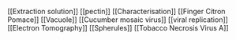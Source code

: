 [[Extraction solution]]
[[pectin]]
[[Characterisation]]
[[Finger Citron Pomace]]
[[Vacuole]]
[[Cucumber mosaic virus]]
[[viral replication]]
[[Electron Tomography]]
[[Spherules]]
[[Tobacco Necrosis Virus A]]
